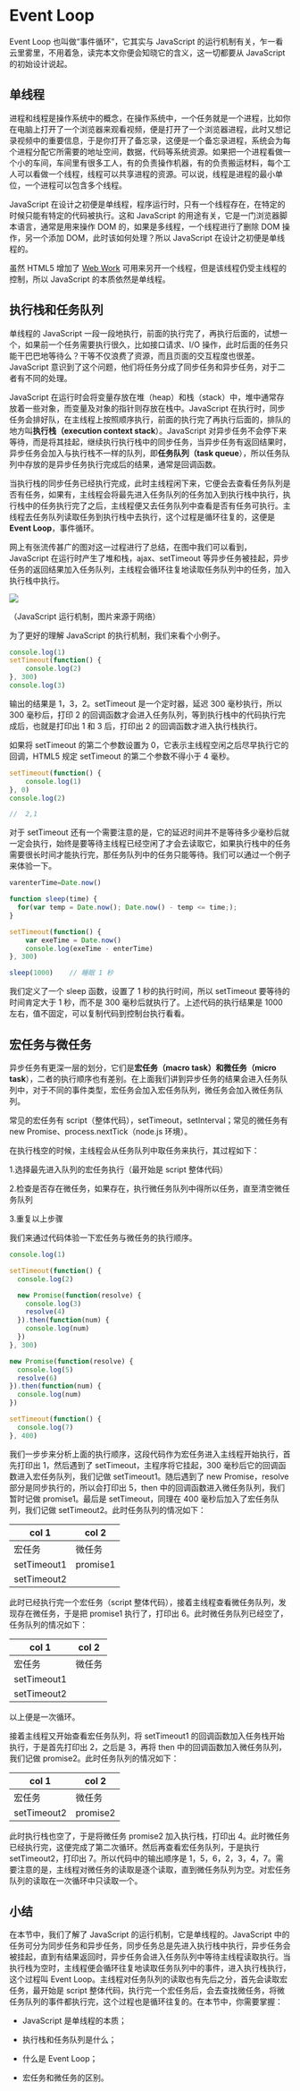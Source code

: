 # Event Loop

Event Loop 也叫做“事件循环”，它其实与 JavaScript 的运行机制有关，乍一看云里雾里，不用着急，读完本文你便会知晓它的含义，这一切都要从 JavaScript 的初始设计说起。


## 单线程

进程和线程是操作系统中的概念，在操作系统中，一个任务就是一个进程，比如你在电脑上打开了一个浏览器来观看视频，便是打开了一个浏览器进程，此时又想记录视频中的重要信息，于是你打开了备忘录，这便是一个备忘录进程，系统会为每个进程分配它所需要的地址空间，数据，代码等系统资源。如果把一个进程看做一个小的车间，车间里有很多工人，有的负责操作机器，有的负责搬运材料，每个工人可以看做一个线程，线程可以共享进程的资源。可以说，线程是进程的最小单位，一个进程可以包含多个线程。


JavaScript 在设计之初便是单线程，程序运行时，只有一个线程存在，在特定的时候只能有特定的代码被执行。这和 JavaScript 的用途有关，它是一门浏览器脚本语言，通常是用来操作 DOM 的，如果是多线程，一个线程进行了删除 DOM 操作，另一个添加 DOM，此时该如何处理？所以 JavaScript 在设计之初便是单线程的。


虽然 HTML5 增加了 [Web Work](https://developer.mozilla.org/zh-CN/docs/Web/API/Web_Workers_API/Using_web_workers) 可用来另开一个线程，但是该线程仍受主线程的控制，所以 JavaScript 的本质依然是单线程。


## 执行栈和任务队列

单线程的 JavaScript 一段一段地执行，前面的执行完了，再执行后面的，试想一个，如果前一个任务需要执行很久，比如接口请求、I/O 操作，此时后面的任务只能干巴巴地等待么？干等不仅浪费了资源，而且页面的交互程度也很差。JavaScript 意识到了这个问题，他们将任务分成了同步任务和异步任务，对于二者有不同的处理。

JavaScript 在运行时会将变量存放在堆（heap）和栈（stack）中，堆中通常存放着一些对象，而变量及对象的指针则存放在栈中。JavaScript 在执行时，同步任务会排好队，在主线程上按照顺序执行，前面的执行完了再执行后面的，排队的地方叫**执行栈（execution context stack**）。JavaScript 对异步任务不会停下来等待，而是将其挂起，继续执行执行栈中的同步任务，当异步任务有返回结果时，异步任务会加入与执行栈不一样的队列，即**任务队列（task queue**），所以任务队列中存放的是异步任务执行完成后的结果，通常是回调函数。



当执行栈的同步任务已经执行完成，此时主线程闲下来，它便会去查看任务队列是否有任务，如果有，主线程会将最先进入任务队列的任务加入到执行栈中执行，执行栈中的任务执行完了之后，主线程便又去任务队列中查看是否有任务可执行。主线程去任务队列读取任务到执行栈中去执行，这个过程是循环往复的，这便是 **Event Loop**，事件循环。



网上有张流传甚广的图对这一过程进行了总结，在图中我们可以看到，JavaScript 在运行时产生了堆和栈，ajax、setTimeout 等异步任务被挂起，异步任务的返回结果加入任务队列，主线程会循环往复地读取任务队列中的任务，加入执行栈中执行。


![](https://cdn.nlark.com/yuque/0/2018/png/199663/1545211211638-b99a1c9d-b710-47d2-8404-04c984ef4da5.png)


（JavaScript 运行机制，图片来源于网络）



为了更好的理解 JavaScript 的执行机制，我们来看个小例子。

```js
console.log(1)
setTimeout(function() {
    console.log(2)
}, 300)
console.log(3)
```

输出的结果是 1，3，2。setTimeout 是一个定时器，延迟 300 毫秒执行，所以 300 毫秒后，打印 2 的回调函数才会进入任务队列，等到执行栈中的代码执行完成后，也就是打印出 1 和 3 后，打印出 2 的回调函数才进入执行栈执行。


如果将 setTimeout 的第二个参数设置为 0，它表示主线程空闲之后尽早执行它的回调，HTML5 规定 setTimeout 的第二个参数不得小于 4 毫秒。

```js
setTimeout(function() {
    console.log(1)
}, 0)
console.log(2)

//  2,1
```


对于 setTimeout 还有一个需要注意的是，它的延迟时间并不是等待多少毫秒后就一定会执行，始终是要等待主线程已经空闲了才会去读取它，如果执行栈中的任务需要很长时间才能执行完，那任务队列中的任务只能等待。我们可以通过一个例子来体验一下。

```js
varenterTime=Date.now()

function sleep(time) {
  for(var temp = Date.now(); Date.now() - temp <= time;);
}

setTimeout(function() {
    var exeTime = Date.now()
    console.log(exeTime - enterTime)
}, 300)

sleep(1000)    // 睡眠 1 秒
```


我们定义了一个 sleep 函数，设置了 1 秒的执行时间，所以 setTimeout 要等待的时间肯定大于 1 秒，而不是 300 毫秒后就执行了。上述代码的执行结果是 1000 左右，值不固定，可以复制代码到控制台执行看看。


## 宏任务与微任务


异步任务有更深一层的划分，它们是**宏任务（macro task）**和**微任务（micro task**），二者的执行顺序也有差别。在上面我们讲到异步任务的结果会进入任务队列中，对于不同的事件类型，宏任务会加入宏任务队列，微任务会加入微任务队列。


常见的宏任务有 script（整体代码），setTimeout，setInterval；常见的微任务有 new Promise、process.nextTick（node.js 环境）。


在执行栈空的时候，主线程会从任务队列中取任务来执行，其过程如下：

1.选择最先进入队列的宏任务执行（最开始是 script 整体代码）

2.检查是否存在微任务，如果存在，执行微任务队列中得所以任务，直至清空微任务队列

3.重复以上步骤



我们来通过代码体验一下宏任务与微任务的执行顺序。

```js
console.log(1)

setTimeout(function() {
  console.log(2)

  new Promise(function(resolve) {
    console.log(3)
    resolve(4)
  }).then(function(num) {
    console.log(num)
  })
}, 300)

new Promise(function(resolve) {
  console.log(5)
  resolve(6)
}).then(function(num) {
  console.log(num)
})

setTimeout(function() {
  console.log(7)
}, 400)
```

我们一步步来分析上面的执行顺序，这段代码作为宏任务进入主线程开始执行，首先打印出 1，然后遇到了 setTimeout，主程序将它挂起，300 毫秒后它的回调函数进入宏任务队列，我们记做 setTimeout1。随后遇到了 new Promise，resolve 部分是同步执行的，所以会打印出 5，then 中的回调函数进入微任务队列，我们暂时记做 promise1。最后是 setTimeout，同理在 400 毫秒后加入了宏任务队列，我们记做 setTimeout2。此时任务队列的情况如下：

col 1       | col 2   
----------- | --------
宏任务         | 微任务     
setTimeout1 | promise1
setTimeout2 |         


此时已经执行完一个宏任务（script 整体代码），接着主线程查看微任务队列，发现存在微任务，于是把 promise1 执行了，打印出 6。此时微任务队列已经空了，任务队列的情况如下：

col 1       | col 2
----------- | -----
宏任务         | 微任务  
setTimeout1 |      
setTimeout2 |      

以上便是一次循环。

接着主线程又开始查看宏任务队列，将 setTimeout1 的回调函数加入任务栈开始执行，于是首先打印出 2，之后是 3，再将 then 中的回调函数加入微任务队列，我们记做 promise2。此时任务队列的情况如下：

col 1       | col 2   
----------- | --------
宏任务         | 微任务     
setTimeout2 | promise2


此时执行栈也空了，于是将微任务 promise2 加入执行栈，打印出 4。此时微任务已经执行完，这便完成了第二次循环。然后再查看宏任务队列，于是执行 setTimeout2，打印出 7。所以代码中的输出顺序是 1，5，6，2，3，4，7。需要注意的是，主线程对微任务的读取是逐个读取，直到微任务队列为空。对宏任务队列的读取在一次循环中只读取一个。


## 小结

在本节中，我们了解了 JavaScript 的运行机制，它是单线程的。JavaScript 中的任务可分为同步任务和异步任务，同步任务总是先进入执行栈中执行，异步任务会被挂起，直到有结果返回时，异步任务会进入任务队列中等待主线程读取执行。当执行栈为空时，主线程便会循环往复地读取任务队列中的事件，进入执行栈执行，这个过程叫 Event Loop。主线程对任务队列的读取也有先后之分，首先会读取宏任务，最开始是 script 整体代码，执行完一个宏任务后，会去查找微任务，将微任务队列的事件都执行完，这个过程也是循环往复的。在本节中，你需要掌握：

* JavaScript 是单线程的本质；

* 执行栈和任务队列是什么；

* 什么是 Event Loop；

* 宏任务和微任务的区别。